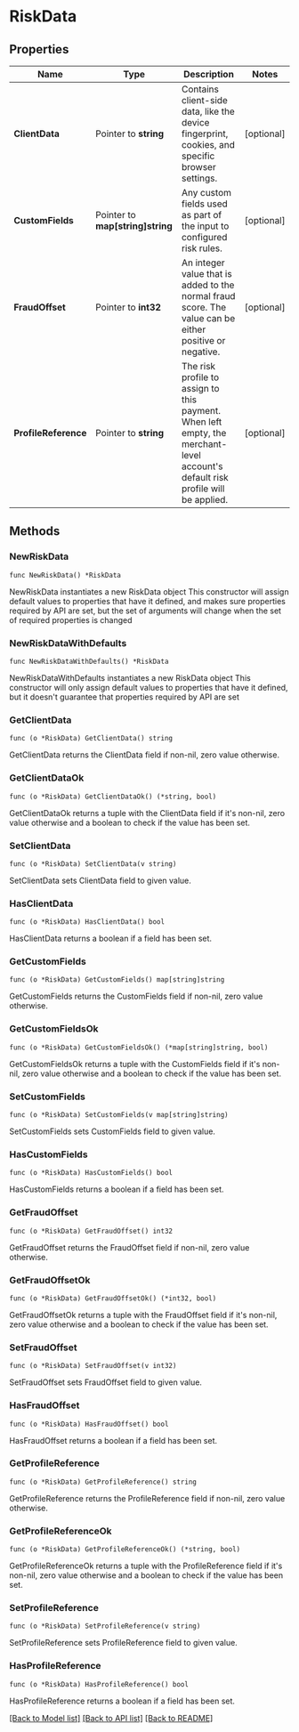 # RiskData

## Properties

Name | Type | Description | Notes
------------ | ------------- | ------------- | -------------
**ClientData** | Pointer to **string** | Contains client-side data, like the device fingerprint, cookies, and specific browser settings. | [optional] 
**CustomFields** | Pointer to **map[string]string** | Any custom fields used as part of the input to configured risk rules. | [optional] 
**FraudOffset** | Pointer to **int32** | An integer value that is added to the normal fraud score. The value can be either positive or negative. | [optional] 
**ProfileReference** | Pointer to **string** | The risk profile to assign to this payment. When left empty, the merchant-level account&#39;s default risk profile will be applied. | [optional] 

## Methods

### NewRiskData

`func NewRiskData() *RiskData`

NewRiskData instantiates a new RiskData object
This constructor will assign default values to properties that have it defined,
and makes sure properties required by API are set, but the set of arguments
will change when the set of required properties is changed

### NewRiskDataWithDefaults

`func NewRiskDataWithDefaults() *RiskData`

NewRiskDataWithDefaults instantiates a new RiskData object
This constructor will only assign default values to properties that have it defined,
but it doesn't guarantee that properties required by API are set

### GetClientData

`func (o *RiskData) GetClientData() string`

GetClientData returns the ClientData field if non-nil, zero value otherwise.

### GetClientDataOk

`func (o *RiskData) GetClientDataOk() (*string, bool)`

GetClientDataOk returns a tuple with the ClientData field if it's non-nil, zero value otherwise
and a boolean to check if the value has been set.

### SetClientData

`func (o *RiskData) SetClientData(v string)`

SetClientData sets ClientData field to given value.

### HasClientData

`func (o *RiskData) HasClientData() bool`

HasClientData returns a boolean if a field has been set.

### GetCustomFields

`func (o *RiskData) GetCustomFields() map[string]string`

GetCustomFields returns the CustomFields field if non-nil, zero value otherwise.

### GetCustomFieldsOk

`func (o *RiskData) GetCustomFieldsOk() (*map[string]string, bool)`

GetCustomFieldsOk returns a tuple with the CustomFields field if it's non-nil, zero value otherwise
and a boolean to check if the value has been set.

### SetCustomFields

`func (o *RiskData) SetCustomFields(v map[string]string)`

SetCustomFields sets CustomFields field to given value.

### HasCustomFields

`func (o *RiskData) HasCustomFields() bool`

HasCustomFields returns a boolean if a field has been set.

### GetFraudOffset

`func (o *RiskData) GetFraudOffset() int32`

GetFraudOffset returns the FraudOffset field if non-nil, zero value otherwise.

### GetFraudOffsetOk

`func (o *RiskData) GetFraudOffsetOk() (*int32, bool)`

GetFraudOffsetOk returns a tuple with the FraudOffset field if it's non-nil, zero value otherwise
and a boolean to check if the value has been set.

### SetFraudOffset

`func (o *RiskData) SetFraudOffset(v int32)`

SetFraudOffset sets FraudOffset field to given value.

### HasFraudOffset

`func (o *RiskData) HasFraudOffset() bool`

HasFraudOffset returns a boolean if a field has been set.

### GetProfileReference

`func (o *RiskData) GetProfileReference() string`

GetProfileReference returns the ProfileReference field if non-nil, zero value otherwise.

### GetProfileReferenceOk

`func (o *RiskData) GetProfileReferenceOk() (*string, bool)`

GetProfileReferenceOk returns a tuple with the ProfileReference field if it's non-nil, zero value otherwise
and a boolean to check if the value has been set.

### SetProfileReference

`func (o *RiskData) SetProfileReference(v string)`

SetProfileReference sets ProfileReference field to given value.

### HasProfileReference

`func (o *RiskData) HasProfileReference() bool`

HasProfileReference returns a boolean if a field has been set.


[[Back to Model list]](../README.md#documentation-for-models) [[Back to API list]](../README.md#documentation-for-api-endpoints) [[Back to README]](../README.md)


